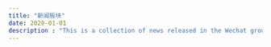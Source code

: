 ```yaml
---
title: "新闻板块"
date: 2020-01-01
description : "This is a collection of news released in the Wechat group."
---
```



